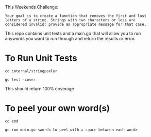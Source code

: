 This Weekends Challenge:

```
Your goal is to create a function that removes the first and last letters of a string. Strings with two characters or less are considered invalid: provide an appropriate message for that case.
```

This repo contains unit tests and a main.go that will allow you to run anywords you want to run through and return the results or error.

# To Run Unit Tests
```
cd internal/stringpeeler
```
```
go test -cover
```
This should return 100% coverage

# To peel your own word(s)
```
cd cmd
```
```
go run main.go <words to peel with a space between each word>
```

